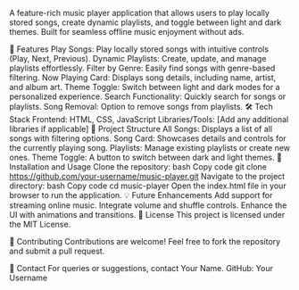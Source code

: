 A feature-rich music player application that allows users to play locally stored songs, create dynamic playlists, and toggle between light and dark themes. Built for seamless offline music enjoyment without ads.

🚀 Features
Play Songs: Play locally stored songs with intuitive controls (Play, Next, Previous).
Dynamic Playlists: Create, update, and manage playlists effortlessly.
Filter by Genre: Easily find songs with genre-based filtering.
Now Playing Card: Displays song details, including name, artist, and album art.
Theme Toggle: Switch between light and dark modes for a personalized experience.
Search Functionality: Quickly search for songs or playlists.
Song Removal: Option to remove songs from playlists.
🛠️ Tech Stack
Frontend: HTML, CSS, JavaScript
Libraries/Tools: [Add any additional libraries if applicable]
📂 Project Structure
All Songs: Displays a list of all songs with filtering options.
Song Card: Showcases details and controls for the currently playing song.
Playlists: Manage existing playlists or create new ones.
Theme Toggle: A button to switch between dark and light themes.
🔧 Installation and Usage
Clone the repository:
bash
Copy code
git clone https://github.com/your-username/music-player.git
Navigate to the project directory:
bash
Copy code
cd music-player
Open the index.html file in your browser to run the application.
💡 Future Enhancements
Add support for streaming online music.
Integrate volume and shuffle controls.
Enhance the UI with animations and transitions.
📜 License
This project is licensed under the MIT License.

🤝 Contributing
Contributions are welcome! Feel free to fork the repository and submit a pull request.

📧 Contact
For queries or suggestions, contact Your Name.
GitHub: Your Username
